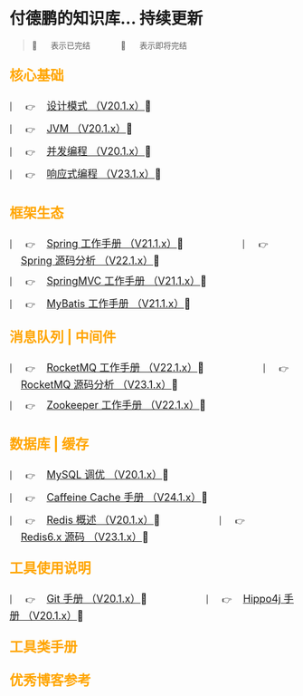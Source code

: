 # 付德鹏的知识库... 持续更新

> :star2: <span style="margin-left: 20px;"/> 表示已完结  <span style="margin-left: 50px;"/>
> :dizzy: <span style="margin-left: 20px;"/> 表示即将完结

<p style="font-size: 24px; color: orange; "><b>核心基础</b></p>

| <span style="margin-left: 20px;"/>
:point_right:​  <span style="margin-right: 100px; margin-left: 20px; font-size: 18px;"> [设计模式 （V20.1.x）](docs/database/Redis.md):star2:</span>
<br/>| <span style="margin-left: 20px;"/>
:point_right:​  <span style="margin-right: 100px; margin-left: 20px; line-height: 50px; font-size: 18px;"> [JVM （V20.1.x）](docs/database/Redis.md):star2:</span>
<br/>| <span style="margin-left: 20px;"/>
:point_right:​  <span style="margin-right: 100px; margin-left: 20px; font-size: 18px;"> [并发编程 （V20.1.x）](docs/database/Redis.md):star2:</span>
<br/>| <span style="margin-left: 20px;"/>
:point_right:​  <span style="margin-right: 100px; margin-left: 20px; line-height: 50px; font-size: 18px;"> [响应式编程 （V23.1.x）](docs/database/Redis.md):star2:</span>
<span style="margin-left: 20px;"/>


<p style="font-size: 24px; color: orange; "><b>框架生态</b></p>

| <span style="margin-left: 20px;"/>
:point_right:​  <span style="margin-right: 100px; margin-left: 20px; font-size: 18px;"> [Spring 工作手册 （V21.1.x）](docs/database/Redis.md):star2:</span>
| <span style="margin-left: 20px;"/>
:point_right:​  <span style="margin-right: 100px; margin-left: 20px; font-size: 18px;"> [Spring 源码分析 （V22.1.x）](docs/database/Redis.md):dizzy:</span>
<br/>| <span style="margin-left: 20px;"/>
:point_right:​  <span style="margin-right: 100px; margin-left: 20px; line-height: 50px; font-size: 18px;"> [SpringMVC 工作手册 （V21.1.x）](docs/database/Redis.md):star2:</span>
<br/>| <span style="margin-left: 20px;"/>
:point_right:​  <span style="margin-right: 100px; margin-left: 20px; font-size: 18px;"> [MyBatis 工作手册 （V21.1.x）](docs/database/Redis.md):dizzy:</span>
<span style="margin-left: 20px;"/>


<p style="font-size: 24px; color: orange; "><b>消息队列    |    中间件</b></p>

| <span style="margin-left: 20px;"/>
:point_right:​  <span style="margin-right: 100px; margin-left: 20px; font-size: 18px;"> [RocketMQ 工作手册 （V22.1.x）](docs/database/Redis.md):dizzy:</span>
| <span style="margin-left: 20px;"/>
:point_right:​  <span style="margin-right: 100px; margin-left: 20px; font-size: 18px;"> [RocketMQ 源码分析 （V23.1.x）](docs/database/Redis.md):dizzy:</span>
<br/>| <span style="margin-left: 20px;"/>
:point_right:​  <span style="margin-right: 100px; margin-left: 20px; line-height: 50px; font-size: 18px;"> [Zookeeper 工作手册 （V22.1.x）](docs/database/Redis.md):star2:</span>



<p style="font-size: 24px; color: orange; "><b>数据库    |    缓存</b></p>

| <span style="margin-left: 20px;"/>
:point_right:​  <span style="margin-right: 100px; margin-left: 20px; font-size: 18px;"> [MySQL 调优 （V20.1.x）](docs/database/Redis.md):star2:</span>
<br/>| <span style="margin-left: 20px;"/>
:point_right:​  <span style="margin-right: 100px; margin-left: 20px; line-height: 50px; font-size: 18px;"> [Caffeine Cache 手册 （V24.1.x）](docs/database/CaffeineCacheNote.md):star2:</span>
<br/>| <span style="margin-left: 20px;"/>
:point_right:​  <span style="margin-right: 100px; margin-left: 20px; font-size: 18px;"> [Redis 概述 （V20.1.x）](docs/database/Redis.md):star2:</span> 
| <span style="margin-left: 20px;"/>
:point_right:​  <span style="margin-right: 100px; margin-left: 20px; font-size: 18px;"> [Redis6.x 源码 （V23.1.x）](docs/database/Redis.md):dizzy:</span> 
<span style="margin-left: 20px;"/>


<p style="font-size: 24px; color: orange; "><b>工具使用说明</b></p>

| <span style="margin-left: 20px;"/>
:point_right:​  <span style="margin-right: 100px; margin-left: 20px; font-size: 18px;"> [Git 手册 （V20.1.x）](docs/database/Redis.md):star2:</span>
| <span style="margin-left: 20px;"/>
:point_right:​  <span style="margin-right: 100px; margin-left: 20px; font-size: 18px;"> [Hippo4j 手册 （V20.1.x）](docs/database/Redis.md):star2:</span>

<p style="font-size: 24px; color: orange; "><b>工具类手册</b></p>

[//]: # (| <span style="margin-left: 20px;"/>)

[//]: # (:point_right:​  <span style="margin-right: 100px; margin-left: 20px; font-size: 18px;"> [Git 手册 （V20.1.x）]&#40;ProjectDocs/DatabaseDocs/Redis.md&#41;:star2:</span>)

[//]: # (| <span style="margin-left: 20px;"/>)

[//]: # (:point_right:​  <span style="margin-right: 100px; margin-left: 20px; font-size: 18px;"> [Hippo4j 手册 （V20.1.x）]&#40;ProjectDocs/DatabaseDocs/Redis.md&#41;:star2:</span>)

<p style="font-size: 24px; color: orange; "><b>优秀博客参考</b></p>

